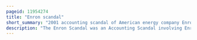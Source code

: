 ```yaml
---
pageid: 11954274
title: "Enron scandal"
short_summary: "2001 accounting scandal of American energy company Enron"
description: "The Enron Scandal was an Accounting Scandal involving Enron Corp an american Energy Company based in Houston Texas. When News of widespread Fraud within the Company became public in october 2001 the Company declared Bankruptcy and its Accounting Firm arthur andersen one of the five largest Audit and Accounting Partnerships in the World was effectively dissolved. In addition to being the largest bankruptcy reorganization in U. S. History at that Time, Enron was cited as the biggest Audit Failure."
---
```

